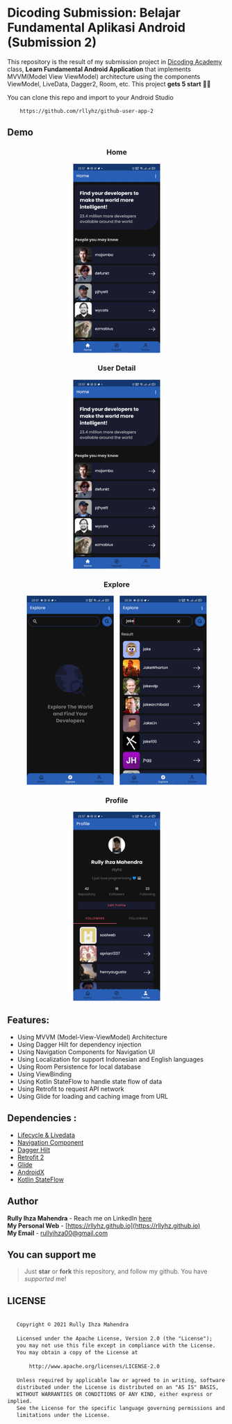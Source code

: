 # Dicoding Submission: Belajar Fundamental Aplikasi Android (Submission 2)

This repository is the result of my submission project in [Dicoding Academy](https://www.dicoding.com) class, **Learn Fundamental Android Application** that implements MVVM(Model View ViewModel) architecture using the components ViewModel, LiveData, Dagger2, Room, etc.
This project **gets 5 start** 🎉🎉

You can clone this repo and import to your Android Studio

```
    https://github.com/rllyhz/github-user-app-2
```

## Demo

<h3 align="center">
  Home
</h3>
<p align="center">
    <img src="assets/home.jpg"
        alt="Home Screen"
        width="200" />
</p>

<h3 align="center">
  User Detail
</h3>
<p align="center">
    <img src="assets/home.jpg"
        alt="User Detail Screen"
        width="200" />
</p>

<h3 align="center">
  Explore
</h3>
<p align="center">
    <img src="assets/explore.jpg"
        alt="Explore Screen Empty"
        style="margin-right: 10px;"
        width="200" />
    <img src="assets/explore_searching.jpg"
        alt="Explore Screen Searhing Mode"
        width="200" />
</p>


<h3 align="center">
  Profile
</h3>
<p align="center">
    <img src="assets/profile.jpg"
        alt="Profile Screen"
        width="200" />
</p>


## Features:

- Using MVVM (Model-View-ViewModel) Architecture
- Using Dagger Hilt for dependency injection
- Using Navigation Components for Navigation UI
- Using Localization for support Indonesian and English languages
- Using Room Persistence for local database
- Using ViewBinding
- Using Kotlin StateFlow to handle state flow of data
- Using Retrofit to request API network
- Using Glide for loading and caching image from URL

## Dependencies :
- [Lifecycle & Livedata](https://developer.android.com/jetpack/androidx/releases/lifecycle)
- [Navigation Component](https://developer.android.com/jetpack/androidx/releases/navigation)
- [Dagger Hilt](https://dagger.dev/hilt/)
- [Retrofit 2](https://square.github.io/retrofit/)
- [Glide](https://github.com/bumptech/glide)
- [AndroidX](https://mvnrepository.com/artifact/androidx)
- [Kotlin StateFlow](https://developer.android.com/kotlin/flow/stateflow-and-sharedflow)


## Author

**Rully Ihza Mahendra** - Reach me on LinkedIn [here](https://www.linkedin.com/in/rully-ihza-mahendra-275a591a5/) </br>
**My Personal Web** - [https://rllyhz.github.io](https://rllyhz.github.io) </br>
**My Email** - [rullyihza00@gmail.com](rullyihza00@gmail.com) </br>

## You can support me

> Just **star** or  **fork** this repository, and follow my github. You have *supported* me!


## LICENSE

```

   Copyright © 2021 Rully Ihza Mahendra

   Licensed under the Apache License, Version 2.0 (the "License");
   you may not use this file except in compliance with the License.
   You may obtain a copy of the License at

       http://www.apache.org/licenses/LICENSE-2.0

   Unless required by applicable law or agreed to in writing, software
   distributed under the License is distributed on an "AS IS" BASIS,
   WITHOUT WARRANTIES OR CONDITIONS OF ANY KIND, either express or implied.
   See the License for the specific language governing permissions and
   limitations under the License.

```